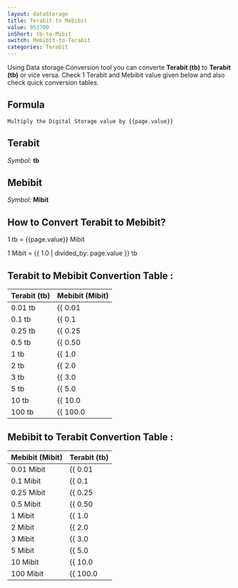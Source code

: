 ```yaml
---
layout: dataStorage
title: Terabit to Mebibit
value: 953700
inShort: tb-to-Mibit
switch: Mebibit-to-Terabit
categories: Terabit
---
```


Using Data storage Conversion tool you can converte **Terabit (tb)** to **Terabit (tb)** or vice versa. Check 1 Terabit and Mebibit value given below and also check quick conversion tables.

## Formula
`Multiply the Digital Storage value by {{page.value}}`

## Terabit
*Symbol:* **tb**

## Mebibit
*Symbol:* **Mibit**

## How to Convert Terabit to Mebibit?

1 tb = {{page.value}} Mibit

1 Mibit = {{ 1.0 | divided_by: page.value }} tb


## Terabit to Mebibit Convertion Table :

| Terabit (tb) | Mebibit (Mibit) |
| ---- | ---- |
| 0.01 tb | {{ 0.01 | times: page.value }} Mibit |
| 0.1 tb | {{ 0.1 | times: page.value }} Mibit |
| 0.25 tb | {{ 0.25 | times: page.value }} Mibit |
| 0.5 tb | {{ 0.50 | times: page.value }} Mibit |
| 1 tb | {{ 1.0 | times: page.value }} Mibit |
| 2 tb | {{ 2.0 | times: page.value }} Mibit |
| 3 tb | {{ 3.0 | times: page.value }} Mibit |
| 5 tb | {{ 5.0 | times: page.value }} Mibit |
| 10 tb | {{ 10.0 | times: page.value }} Mibit |
| 100 tb | {{ 100.0 | times: page.value }} Mibit |

## Mebibit to Terabit Convertion Table :

| Mebibit (Mibit) | Terabit (tb) |
| ---- | ---- |
| 0.01 Mibit | {{ 0.01 | divided_by: page.value }} tb |
| 0.1 Mibit | {{ 0.1 | divided_by: page.value }} tb |
| 0.25 Mibit | {{ 0.25 | divided_by: page.value }} tb |
| 0.5 Mibit | {{ 0.50 | divided_by: page.value }} tb |
| 1 Mibit | {{ 1.0 | divided_by: page.value }} tb |
| 2 Mibit | {{ 2.0 | divided_by: page.value }} tb |
| 3 Mibit | {{ 3.0 | divided_by: page.value }} tb |
| 5 Mibit | {{ 5.0 | divided_by: page.value }} tb |
| 10 Mibit | {{ 10.0 | divided_by: page.value }} tb |
| 100 Mibit | {{ 100.0 | divided_by: page.value }} tb |


<script>
document.getElementById('selectInput')[14].selected = true
document.getElementById('selectOutput')[7].selected = true
</script>
